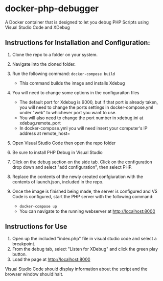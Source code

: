 # docker-php-debugger
A Docker container that is designed to let you debug PHP Scripts using Visual Studio Code and XDebug

## Instructions for Installation and Configuration:

1. Clone the repo to a folder on your system.
2. Navigate into the cloned folder.
3. Run the following command: `docker-compose build`

    * This command builds the image and installs Xdebug
4. You will need to change some options in the configuraiton files
    
    * The default port for Xdebug is 9000, but if that port is already taken, you will need to change the ports settings in docker-compose.yml under "web" to whichever port you want to use.  
    * You will also need to change the port number in xdebug.ini at xdebug.remote_port  
    * In docker-compose.yml you will need insert your computer's IP address at remote_host=
5. Open Visual Studio Code then open the repo folder
6. Be sure to install PHP Debug in Visual Studio
7. Click on the debug section on the side tab. Click on the configuration drop down and select "add configuration", then select PHP.
8. Replace the contents of the newly created confgiuration with the contents of launch.json, included in the repo.
9. Once the image is finished being made, the server is configured and VS Code is configured, start the PHP server with the following command:
    * `docker-compose up`
    * You can navigate to the running webserver at [http://localhost:8000](http://localhost:8000)

## Instructions for Use

1. Open up the included "index.php" file in visual studio code and select a breakpoint.
2. From the debug tab, select "Listen for XDebug" and click the green play button.
3. Load the page at [http://localhost:8000](http://localhost:8000)

Visual Studio Code should display information about the script and the browser window should halt.